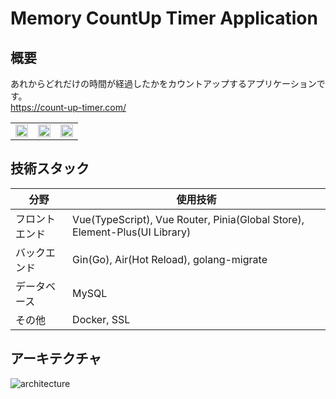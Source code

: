 # Memory CountUp Timer Application

## 概要
あれからどれだけの時間が経過したかをカウントアップするアプリケーションです。<br>
https://count-up-timer.com/
<table>
  <tr>
    <td valign="top"><img width="100%" src="https://user-images.githubusercontent.com/89395132/214585459-5bbf9407-f865-4f5a-b2b4-faacd981feba.png"></td>
    <td valign="top"><img width="100%" src="https://user-images.githubusercontent.com/89395132/214585493-1c97155f-97e4-4ff6-bf3f-44051ed5bc00.png"></td>
    <td valign="top"><img width="100%" src="https://user-images.githubusercontent.com/89395132/214585534-53c93529-c3b6-4602-a1f9-926c99d2b414.jpg"></td>
  </tr>
</table>

## 技術スタック
| 分野 | 使用技術 |
| ---- | ---- |
| フロントエンド | Vue(TypeScript), Vue Router, Pinia(Global Store), Element-Plus(UI Library) |
| バックエンド | Gin(Go), Air(Hot Reload), golang-migrate |
| データベース | MySQL |
| その他 | Docker, SSL |

## アーキテクチャ
![architecture](https://user-images.githubusercontent.com/89395132/214514429-b03197b6-1bbc-4f54-b6eb-2912d943e1bd.png)

